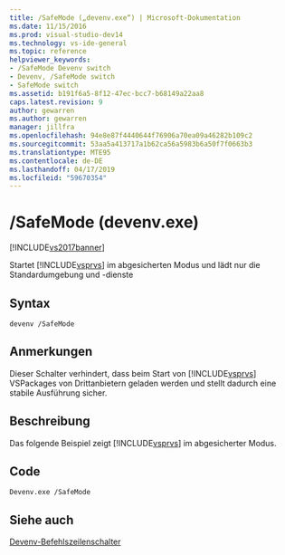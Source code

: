 ```yaml
---
title: /SafeMode („devenv.exe“) | Microsoft-Dokumentation
ms.date: 11/15/2016
ms.prod: visual-studio-dev14
ms.technology: vs-ide-general
ms.topic: reference
helpviewer_keywords:
- /SafeMode Devenv switch
- Devenv, /SafeMode switch
- SafeMode switch
ms.assetid: b191f6a5-8f12-47ec-bcc7-b68149a22aa8
caps.latest.revision: 9
author: gewarren
ms.author: gewarren
manager: jillfra
ms.openlocfilehash: 94e8e87f4440644f76906a70ea09a46282b109c2
ms.sourcegitcommit: 53aa5a413717a1b62ca56a5983b6a50f7f0663b3
ms.translationtype: MTE95
ms.contentlocale: de-DE
ms.lasthandoff: 04/17/2019
ms.locfileid: "59670354"
---
```

# <a name="safemode-devenvexe"></a>/SafeMode (devenv.exe)
[!INCLUDE[vs2017banner](../../includes/vs2017banner.md)]

Startet [!INCLUDE[vsprvs](../../includes/vsprvs-md.md)] im abgesicherten Modus und lädt nur die Standardumgebung und -dienste  
  
## <a name="syntax"></a>Syntax  
  
```  
devenv /SafeMode   
```  
  
## <a name="remarks"></a>Anmerkungen  
 Dieser Schalter verhindert, dass beim Start von [!INCLUDE[vsprvs](../../includes/vsprvs-md.md)] VSPackages von Drittanbietern geladen werden und stellt dadurch eine stabile Ausführung sicher.  
  
## <a name="description"></a>Beschreibung  
 Das folgende Beispiel zeigt [!INCLUDE[vsprvs](../../includes/vsprvs-md.md)] im abgesicherter Modus.  
  
## <a name="code"></a>Code  
  
```  
Devenv.exe /SafeMode  
```  
  
## <a name="see-also"></a>Siehe auch  
 [Devenv-Befehlszeilenschalter](../../ide/reference/devenv-command-line-switches.md)
